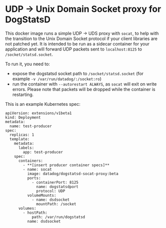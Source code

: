 # UDP -> Unix Domain Socket proxy for DogStatsD

This docker image runs a simple UDP -> UDS proxy with `socat`, to help with the transition to the Unix Domain Socket protocol if your client libraries are not patched yet. It is intended to be run as a sidecar container for your application and will forward UDP packets sent to `localhost:8125` to `/socket/statsd.socket`.

To run it, you need to:

  - expose the dogstatsd socket path to `/socket/statsd.socket` (for example `-v /var/run/datadog/:/socket:ro`)
  - run the container with `--autorestart ALWAYS`, as `socat` will exit on write errors. Please note that packets will be dropped while the container is restarting.

This is an example Kubernetes spec:

```
apiVersion: extensions/v1beta1
kind: Deployment
metadata:
  name: test-producer
spec:
  replicas: 1
  template:
    metadata:
      labels:
        app: test-producer
    spec:
      containers:
        - **[insert producer container specs]**
        - name: socat
          image: datadog/dogstatsd-socat-proxy:beta
          ports:
            - containerPort: 8125
              name: dogstatsdport
              protocol: UDP
          volumeMounts:
            - name: dsdsocket
              mountPath: /socket
      volumes:
        - hostPath:
            path: /var/run/dogstatsd
          name: dsdsocket
```
